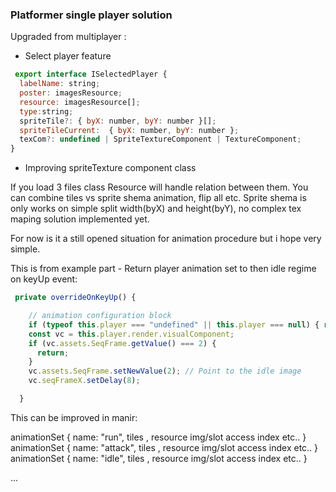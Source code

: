 
### Platformer single player solution ###

 Upgraded from multiplayer :

 - Select player feature

```javascript
 export interface ISelectedPlayer {
  labelName: string;
  poster: imagesResource;
  resource: imagesResource[];
  type:string;
  spriteTile?: { byX: number, byY: number }[];
  spriteTileCurrent:  { byX: number, byY: number };
  texCom?: undefined | SpriteTextureComponent | TextureComponent;
}
```

 - Improving spriteTexture component class

  If you load 3 files class Resource will handle relation between them.
  You can combine tiles vs sprite shema animation, flip all etc.
  Sprite shema is only works on simple split width(byX) and height(byY),
  no complex tex maping solution implemented yet.


For now is it a still opened situation for animation procedure
but i hope very simple.

This is from example part -
  Return player animation set to then idle regime on keyUp event:

```javascript
 private overrideOnKeyUp() {

    // animation configuration block
    if (typeof this.player === "undefined" || this.player === null) { return; }
    const vc = this.player.render.visualComponent;
    if (vc.assets.SeqFrame.getValue() === 2) {
      return;
    }
    vc.assets.SeqFrame.setNewValue(2); // Point to the idle image
    vc.seqFrameX.setDelay(8);

  }
```

This can be improved in manir:

 animationSet { name: "run",  tiles , resource img/slot access index etc.. }
 animationSet { name: "attack",  tiles , resource img/slot access index etc.. }
 animationSet { name: "idle",  tiles , resource img/slot access index etc.. }


...
